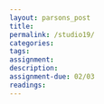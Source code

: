 ```yaml
---  
layout: parsons_post  
title: 
permalink: /studio19/  
categories:   
tags:  
assignment: 
description: 
assignment-due: 02/03
readings: 
---  
```

